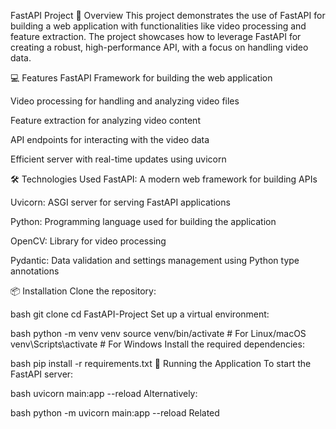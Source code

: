 FastAPI Project
📖 Overview
This project demonstrates the use of FastAPI for building a web application with functionalities like video processing and feature extraction. The project showcases how to leverage FastAPI for creating a robust, high-performance API, with a focus on handling video data.

💻 Features
FastAPI Framework for building the web application

Video processing for handling and analyzing video files

Feature extraction for analyzing video content

API endpoints for interacting with the video data

Efficient server with real-time updates using uvicorn

🛠️ Technologies Used
FastAPI: A modern web framework for building APIs

Uvicorn: ASGI server for serving FastAPI applications

Python: Programming language used for building the application

OpenCV: Library for video processing

Pydantic: Data validation and settings management using Python type annotations

📦 Installation
Clone the repository:

bash
git clone <repo link>
cd FastAPI-Project
Set up a virtual environment:

bash
python -m venv venv
source venv/bin/activate  # For Linux/macOS
venv\Scripts\activate     # For Windows
Install the required dependencies:

bash
pip install -r requirements.txt
🚀 Running the Application
To start the FastAPI server:

bash
uvicorn main:app --reload
Alternatively:

bash
python -m uvicorn main:app --reload
Related
